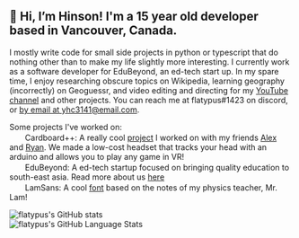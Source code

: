 ## 👋 Hi, I’m Hinson! I'm a 15 year old developer based in Vancouver, Canada. 

I mostly write code for small side projects in python or typescript that do nothing other than to make my life slightly more interesting. I currently work as a software developer for EduBeyond, an ed-tech start up. In my spare time, I enjoy researching obscure topics on Wikipedia, learning geography (incorrectly) on Geoguessr, and video editing and directing for my [YouTube channel](https://youtube.com/flatypus) and other projects. You can reach me at flatypus#1423 on discord, or <a href="mailto:yhc3141@email.com">by email at yhc3141@email.com</a>.

Some projects I've worked on: <br>
&nbsp;[<img src='https://www.youtube.com/s/desktop/7449ebf7/img/favicon_32x32.png' width='16px'/>](https://www.youtube.com/watch?v=KP3yoWUXz70)&nbsp; Cardboard++: A really cool [project](https://github.com/nuggetbucket54/moneymoneyvr) I worked on with my friends [Alex](https://github.com/alexng353) and [Ryan](https://github.com/nuggetbucket54). We made a low-cost headset that tracks your head with an arduino and allows you to play any game in VR!<br>
&nbsp;[<img src='https://www.edubeyond.dev/index/logo.png' width='16px'/>](https://edubeyond.dev)&nbsp; EduBeyond: A ed-tech startup focused on bringing quality education to south-east asia. Read more about us [here](https://edubeyond.dev)<br>
&nbsp;[<img src='https://camo.githubusercontent.com/d20181791a7d3716b202e8c3549c20cd5d435bb6bbb2556fbcf99f7841f48d5e/68747470733a2f2f63646e2d69636f6e732d706e672e666c617469636f6e2e636f6d2f3531322f353936382f353936383836362e706e67' width='16px'>](https://github.com/flatypus/LamSans)&nbsp; LamSans: A cool [font](https://github.com/flatypus/LamSans) based on the notes of my physics teacher, Mr. Lam!<br>

![flatypus's GitHub stats](https://github-readme-stats.vercel.app/api?username=flatypus&count_private=true&show_icons=true&theme=radical)<br>
![flatypus's GitHub Language Stats](https://github-readme-stats.vercel.app/api/top-langs/?username=flatypus&count_private=true&show_icons=true&theme=radical&hide_border=false&layout=compact&hide=javascript&langs_count=6)



